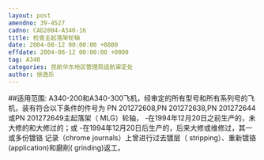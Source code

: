 ```yaml
---
layout: post
amendno: 39-4527
cadno: CAD2004-A340-16
title: 检查主起落架轮轴
date: 2004-08-12 00:00:00 +0800
effdate: 2004-08-12 00:00:00 +0800
tag: A340
categories: 民航华东地区管理局适航审定处
author: 徐逸乐
---
```


##适用范围:
A340-200和A340-300飞机，经审定的所有型号和所有系列号的飞机，装有符合以下条件的件号为 PN 201272608,PN 201272638,PN 201272644或PN 201272649主起落架（ MLG）轮轴，
-在1994年12月20日之前生产的，未大修的和大修过的；或 -在1994年12月20日后生产的，后来大修或维修过，其一或多份镀铬
记录（chrome journals）上曾进行过去镀层（ stripping）、重新镀铬 (application)和磨削( grinding)返工。

